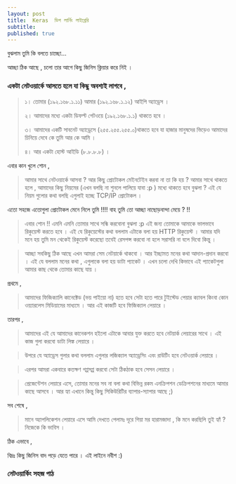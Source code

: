 ```yaml
---
layout: post
title:  Keras  ডিপ লার্নিং লাইব্রেরি
subtitle:
published: true
---
```



বুঝলাম তুমি কি বলতে  চাচ্ছো… 

আচ্ছা ঠিক আছে , চলো তার আগে কিছু জিনিস ক্লিয়ার করে নিই । 

### একটা নেটওয়ার্কে আসতে হলে যা কিছু অবশ্যই লাগবে  ,

>   ১। তোমার (১৯২.১৬৮.১.১১) আমার (১৯২.১৬৮.১.১২) আইপি অ্যাড্রেস । 
>
>   ২। আমাদের মধ্যে একটা ডিফল্ট গেটওয়ে (১৯২.১৬৮.১.১) থাকতে হবে ।
>
>   ৩। আমাদের একটি সাবনেট অ্যাড্রেসে (২৫৫.২৫৫.২৫৫.০)থাকতে হবে যা হাজার মানুষদের ভিড়েও আমাদের চিনিয়ে দেবে কে তুমি আর কে আমি ।
>
>   ৪। আর একটা হোস্ট আইডি (৮.৮.৮.৮) । 



এবার কান খুলে শোন , 

>   আমার সাথে নেটওয়ার্কে আসবা ? আর কিছু প্রোটোকল মেইনটেইন করবা না তা কি হয় ? আমার সাথে থাকতে হলে , আমাদের কিছু নিয়মের (এখন বলছি না শুনলে পালিয়ে যাবা :p ) মধ্যে থাকতে হবে বুঝলা ? এই যে নিয়ম গুলোর কথা বলছি এগুলাই হচ্ছে TCP/IP প্রোটোকল ।  



এতো সহজে এতোগুলা প্রোটোকল মেনে নিলে তুমি !!!! বাহ তুমি তো আচ্ছা নাছোড়বান্দা মেয়ে ? !! 

>   এবার শোন !! এমনি এমনি তোমার সাথে সন্ধি করবোনা বুঝলা :p  এই জন্য তোমাকে আমাকে ভালভাবে রিকুয়েস্ট করতে হবে । এই যে রিকুয়েস্টের কথা বললাম এটাকে বলা হয় HTTP রিকুয়েস্ট । আমার যদি মনে হয় তুমি মন থেকেই রিকুয়েস্ট করেছো তবেই  রেসপন্স করবো  না হলে সরাসরি না বলে দিবো কিন্তু । 

>   
>
>   আচ্ছা সবকিছু ঠিক আছে এখন আমরা সেম নেটয়ার্কে থাকবো । আর ইচ্ছামত মনের কথা আদান-প্রদান করবো । এই যে বললাম মনের কথা , এগুলাকে বলা হয় ডাটা প্যাকেট । এখন চলো দেখি কিভাবে এই প্যাকেটগুলা আমার কাছ থেকে তোমার কাছে যায় । 

প্রথমে , 

>   আমাদের ফিজিক্যালি কানেক্টেড (ভয় পাইয়ো না) হতে হবে সেটা হতে পারে টুইস্টেড পেয়ার ক্যাবল কিংবা কোন ওয়্যারলেস মিডিয়ামের মাধ্যমে । আর এই কাজটি হবে ফিজিক্যাল লেয়ারে ।

তারপর , 

>   আমাদের এই যে আমাদের কানেকশন হইলো এটাকে আবার যুক্ত করতে হবে নেটয়ার্ক লেয়ারের সাথে । এই কাজ গুলা করবো ডাটা লিঙ্ক লেয়ারে । 



>   উপরে যে অ্যাড্রেস গুলার কথা বললাম এগুলার লজিক্যাল অ্যাড্রেসিং এবং রাউটিং হবে নেটওয়ার্ক লেয়ারে ।

 

>   এরপর আমরা একবারে কতক্ষণ গপ্পসপ্প করবো সেটা ঠিকঠাক হবে সেসন লেয়ারে । 
>
>   

>   প্রেজেন্টেশন লেয়ারে এসে, তোমার মনের সব না বলা কথা বিভিন্ন রকম এনক্রিপশন ডেক্রিপশনের মাধ্যমে আমার কাছে আসবে । আর হ্যা এখানে কিন্তু কিছু সিকিউরিটির ব্যাপার-স্যাপার আছে ;)  



সব শেষে ,

>   মানে অ্যাপলিকেশন লেয়ারে এসে আমি দেখতে পেলামঃ দূরে গিয়া মর হারামজাদা , কি মনে করছিলি তুই হ্যাঁ ? নিজেকে কি ভাবিস ।

ঠিক এভাবে , 



বিদ্রঃ কিছু জিনিস বাদ পড়ে যেতে পারে ।  এই লাইনে নবীশ  :)  

### নেটওয়ার্কিং সহজ পাঠ
